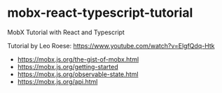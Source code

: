 # mobx-react-typescript-tutorial

MobX Tutorial with React and Typescript

Tutorial by Leo Roese: <https://www.youtube.com/watch?v=ElgfQdq-Htk>

- <https://mobx.js.org/the-gist-of-mobx.html>
- <https://mobx.js.org/getting-started>
- <https://mobx.js.org/observable-state.html>
- <https://mobx.js.org/api.html>
